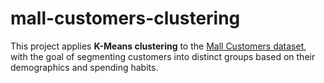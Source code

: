 # mall-customers-clustering
This project applies **K-Means clustering** to the [Mall Customers dataset](https://www.kaggle.com/datasets/shwetabh123/mall-customers), with the goal of segmenting customers into distinct groups based on their demographics and spending habits.  
